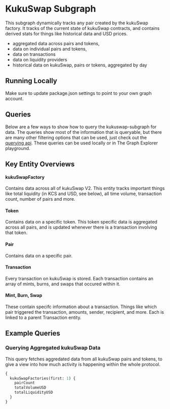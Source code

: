 # KukuSwap Subgraph

This subgraph dynamically tracks any pair created by the kukuSwap factory. It tracks of the current state of kukuSwap contracts, and contains derived stats for things like historical data and USD prices.

- aggregated data across pairs and tokens,
- data on individual pairs and tokens,
- data on transactions
- data on liquidity providers
- historical data on kukuSwap, pairs or tokens, aggregated by day

## Running Locally

Make sure to update package.json settings to point to your own graph account.

## Queries

Below are a few ways to show how to query the kukuswap-subgraph for data. The queries show most of the information that is queryable, but there are many other filtering options that can be used, just check out the [querying api](https://thegraph.com/docs/graphql-api). These queries can be used locally or in The Graph Explorer playground.

## Key Entity Overviews

#### kukuSwapFactory

Contains data across all of kukuSwap V2. This entity tracks important things like total liquidity (in KCS and USD, see below), all time volume, transaction count, number of pairs and more.

#### Token

Contains data on a specific token. This token specific data is aggregated across all pairs, and is updated whenever there is a transaction involving that token.

#### Pair

Contains data on a specific pair.

#### Transaction

Every transaction on kukuSwap is stored. Each transaction contains an array of mints, burns, and swaps that occured within it.

#### Mint, Burn, Swap

These contain specifc information about a transaction. Things like which pair triggered the transaction, amounts, sender, recipient, and more. Each is linked to a parent Transaction entity.

## Example Queries

### Querying Aggregated kukuSwap Data

This query fetches aggredated data from all kukuSwap pairs and tokens, to give a view into how much activity is happening within the whole protocol.

```graphql
{
  kukuSwapFactories(first: 1) {
    pairCount
    totalVolumeUSD
    totalLiquidityUSD
  }
}
```
